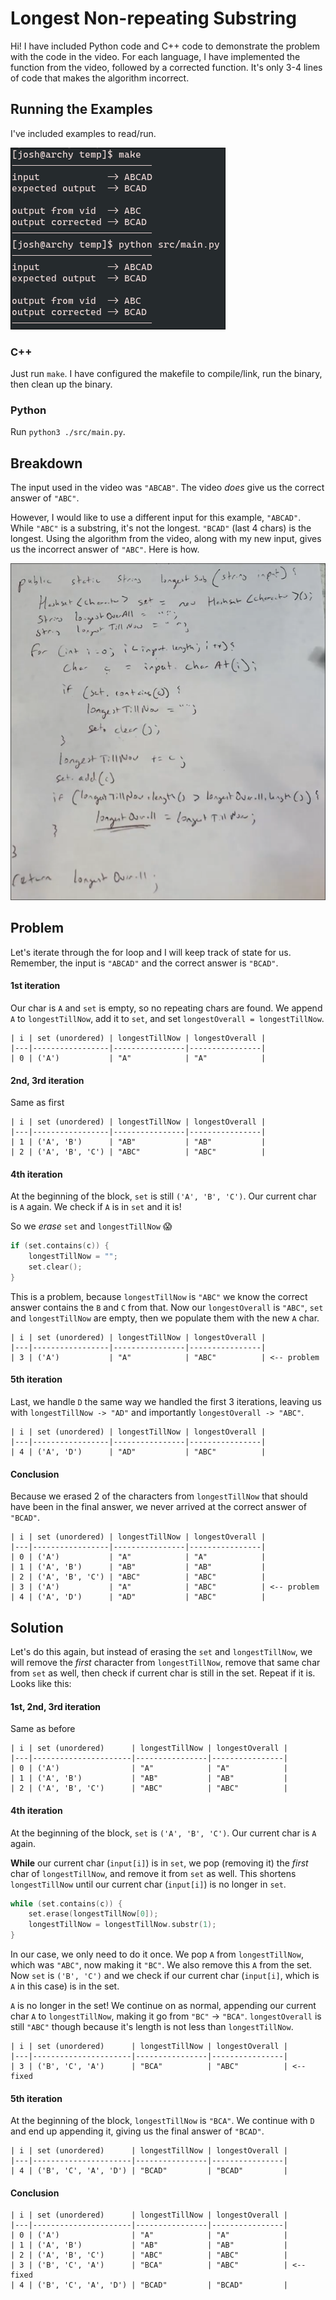 # Longest Non-repeating Substring

Hi! I have included Python code and C++ code to demonstrate the problem with the code in the video. For each language, I have implemented the function from the video, followed by a corrected function. It's only 3-4 lines of code that makes the algorithm incorrect.

## Running the Examples

I've included examples to read/run.

<img src="./images/example.png" />

### C++

Just run `make`. I have configured the makefile to compile/link, run the binary, then clean up the binary.

### Python

Run `python3 ./src/main.py`.

## Breakdown

The input used in the video was `"ABCAB"`. The video _does_ give us the correct answer of `"ABC"`.

However, I would like to use a different input for this example, `"ABCAD"`. While `"ABC"` is a substring, it's not the longest. `"BCAD"` (last 4 chars) is the longest. Using the algorithm from the video, along with my new input, gives us the incorrect answer of `"ABC"`. Here is how.

<img src="./images/screenshot.png" />

## Problem

Let's iterate through the for loop and I will keep track of state for us. Remember, the input is `"ABCAD"` and the correct answer is `"BCAD"`.

#### 1st iteration

Our char is `A` and `set` is empty, so no repeating chars are found. We append `A` to `longestTillNow`, add it to `set`, and set `longestOverall = longestTillNow`.

```
| i | set (unordered) | longestTillNow | longestOverall |
|---|-----------------|----------------|----------------|
| 0 | ('A')           | "A"            | "A"            | 
```

#### 2nd, 3rd iteration

Same as first

```
| i | set (unordered) | longestTillNow | longestOverall |
|---|-----------------|----------------|----------------|
| 1 | ('A', 'B')      | "AB"           | "AB"           | 
| 2 | ('A', 'B', 'C') | "ABC"          | "ABC"          |
```

#### 4th iteration

At the beginning of the block, `set` is still `('A', 'B', 'C')`. Our current char is `A` again. We check if `A` is in `set` and it is!

So we _erase_ `set` and `longestTillNow` 😱

```cpp
if (set.contains(c)) {
    longestTillNow = "";
    set.clear();
}
```

This is a problem, because `longestTillNow` is `"ABC"` we know the correct answer contains the `B` and `C` from that. Now our `longestOverall` is `"ABC"`, `set` and `longestTillNow` are empty, then we populate them with the new `A` char.

```
| i | set (unordered) | longestTillNow | longestOverall |
|---|-----------------|----------------|----------------|
| 3 | ('A')           | "A"            | "ABC"          | <-- problem
```

#### 5th iteration

Last, we handle `D` the same way we handled the first 3 iterations, leaving us with `longestTillNow -> "AD"` and importantly `longestOverall -> "ABC"`.

```
| i | set (unordered) | longestTillNow | longestOverall |
|---|-----------------|----------------|----------------|
| 4 | ('A', 'D')      | "AD"           | "ABC"          |
```

#### Conclusion

Because we erased 2 of the characters from `longestTillNow` that should have been in the final answer, we never arrived at the correct answer of `"BCAD"`.

```
| i | set (unordered) | longestTillNow | longestOverall |
|---|-----------------|----------------|----------------|
| 0 | ('A')           | "A"            | "A"            | 
| 1 | ('A', 'B')      | "AB"           | "AB"           | 
| 2 | ('A', 'B', 'C') | "ABC"          | "ABC"          |
| 3 | ('A')           | "A"            | "ABC"          | <-- problem
| 4 | ('A', 'D')      | "AD"           | "ABC"          |
```


## Solution

Let's do this again, but instead of erasing the `set` and `longestTillNow`, we will remove the _first_ character from `longestTillNow`, remove that same char from `set` as well, then check if current char is still in the set. Repeat if it is. Looks like this:

#### 1st, 2nd, 3rd iteration

Same as before

```
| i | set (unordered)      | longestTillNow | longestOverall |
|---|----------------------|----------------|----------------|
| 0 | ('A')                | "A"            | "A"            | 
| 1 | ('A', 'B')           | "AB"           | "AB"           | 
| 2 | ('A', 'B', 'C')      | "ABC"          | "ABC"          |
```

#### 4th iteration

At the beginning of the block, `set` is `('A', 'B', 'C')`. Our current char is `A` again.

__While__ our current char (`input[i]`) is in `set`, we pop (removing it) the _first_ char of `longestTillNow`, and remove it from `set` as well. This shortens `longestTillNow` until our current char (`input[i]`) is no longer in `set`.

```cpp
while (set.contains(c)) {
    set.erase(longestTillNow[0]);
    longestTillNow = longestTillNow.substr(1);
}
```

In our case, we only need to do it once. We pop `A` from `longestTillNow`, which was `"ABC"`, now making it `"BC"`. We also remove this `A` from the set. Now `set` is `('B', 'C')` and we check if our current char (`input[i]`, which is `A` in this case) is in the set.

`A` is no longer in the set! We continue on as normal, appending our current char `A` to `longestTillNow`, making it go from `"BC"` -> `"BCA"`. `longestOverall` is still `"ABC"` though because it's length is not less than `longestTillNow`.

```
| i | set (unordered)      | longestTillNow | longestOverall |
|---|----------------------|----------------|----------------|
| 3 | ('B', 'C', 'A')      | "BCA"          | "ABC"          | <-- fixed
```

#### 5th iteration

At the beginning of the block, `longestTillNow` is `"BCA"`. We continue with `D` and end up appending it, giving us the final answer of `"BCAD"`.

```
| i | set (unordered)      | longestTillNow | longestOverall |
|---|----------------------|----------------|----------------|
| 4 | ('B', 'C', 'A', 'D') | "BCAD"         | "BCAD"         |
```

#### Conclusion

```
| i | set (unordered)      | longestTillNow | longestOverall |
|---|----------------------|----------------|----------------|
| 0 | ('A')                | "A"            | "A"            | 
| 1 | ('A', 'B')           | "AB"           | "AB"           | 
| 2 | ('A', 'B', 'C')      | "ABC"          | "ABC"          |
| 3 | ('B', 'C', 'A')      | "BCA"          | "ABC"          | <-- fixed
| 4 | ('B', 'C', 'A', 'D') | "BCAD"         | "BCAD"         |
```
